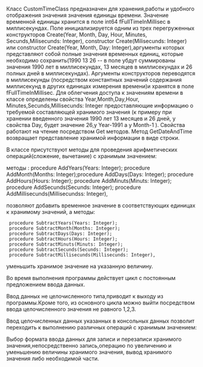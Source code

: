 Класс CustomTimeClass предназначен для хранения,работы и удобного отображения значения значения единицы времени.
Значение временной единицы хранится в поле int64 fFullTimeInMillisec в миллисекундах. Поле инициализируется
одним из трех перегруженных конструкторов  Create(Year, Month, Day, Hour, Minutes, Secunds,Milisecunds: Integer),
constructor Create(Milisecunds: Integer) или constructor Create(Year, Month, Day: Integer),аргументы которых представляют собой полные значения временных единиц, которые необходимо сохранить(1990 13 26 -- в поле убдут суммированы значения 1990 лет в миллисекундах, 13 месяцев в миллисекундах и 26 полных дней в миллисекундах). Аргументы конструкторов переводятся в миллисекунды (посредством константных значений содержания миллисекунд в других единицах измерения времени)и хранятся в поле fFullTimeInMillisec.
Для облегчения доступа к значениям времени в классе определены свойства  Year,Month,Day,Hour, Minutes,Secunds,Millisecunds: Integer
предоставляющие информацию о требуемой составляющей хранимого значения (к примеру при хранении  введенного значения 1990 лет 13 месяцев и  26 дней, у свойства Day, будет значение  26,у Year-1991 а у Month-1 ). Свойства работают на чтение посредством Get методов.
Метод GetDateAndTime возвращает представление хранимой информации в виде строки.

В классе присутствуют методы для проведения арифметических операций(сложение, вычетание) с хранимым значением:

 методы  :
	procedure AddYears(Years: Integer);
	procedure AddMonth(Months: Integer);procedure AddDays(Days: Integer);
	procedure AddHours(Hours: Integer);
   	 procedure AddMinuts(Minuts: Integer);
   	 procedure AddSecunds(Secunds: Integer);
   	 procedure AddMillisecunds(Millisecundss: Integer),
   	 
позволяют добавить временное значение в соответствующих единицах к хранимому значений, 
а методы:

	 procedure SubtractYears(Years: Integer);
   	 procedure SubtractMonth(Months: Integer);
  	 procedure SubtractDays(Days: Integer);
	 procedure SubtractHours(Hours: Integer);
  	 procedure SubtractMinuts(Minuts: Integer);
  	 procedure SubtractSecunds(Secunds: Integer);
  	 procedure SubtractMillisecunds(Millisecunds: Integer),
уменьшить хранимое значение на указанную величину.
 

Во время выполнения программы действует цикл с постоянным предложением ввода данных.

Ввод данных не целочисленного типа,приводит к выходу из программы.Кроме того, из основного цикла можно выйти посредством ввода целочисленного значения не равного 1,2,3.

Ввод целочисленных данных указанных в консольных данных позволит переходить к выполнению различных операций с хранимым значением:

Выбор формата ввода данных для записи и перезаписи хранимого значения,непосредственно запись,операцию по увеличению и уменьшению величины хранимого значения, вывод хранимого значения либо необходимой части.
 
